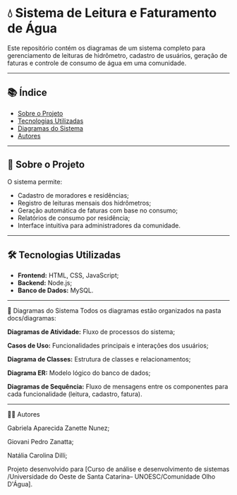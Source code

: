 # 💧 Sistema de Leitura e Faturamento de Água

Este repositório contém os diagramas de um sistema completo para gerenciamento de leituras de hidrômetro, cadastro de usuários, geração de faturas e controle de consumo de água em uma comunidade.

---

## 📚 Índice

- [Sobre o Projeto](#sobre-o-projeto)
- [Tecnologias Utilizadas](#tecnologias-utilizadas)
- [Diagramas do Sistema](#diagramas-do-sistema)
- [Autores](#autores)

---

## 🧾 Sobre o Projeto

O sistema permite:

- Cadastro de moradores e residências;
- Registro de leituras mensais dos hidrômetros;
- Geração automática de faturas com base no consumo;
- Relatórios de consumo por residência;
- Interface intuitiva para administradores da comunidade.

---

## 🛠 Tecnologias Utilizadas

- **Frontend:** HTML, CSS, JavaScript;
- **Backend:** Node.js;
- **Banco de Dados:** MySQL.
---

🧩 Diagramas do Sistema
Todos os diagramas estão organizados na pasta docs/diagramas:

**Diagramas de Atividade:** Fluxo de processos do sistema;

**Casos de Uso:** Funcionalidades principais e interações dos usuários;

**Diagrama de Classes:** Estrutura de classes e relacionamentos;

**Diagrama ER:** Modelo lógico do banco de dados;

**Diagramas de Sequência:** Fluxo de mensagens entre os componentes para cada funcionalidade (leitura, cadastro, fatura).

---

👨‍💻 Autores

Gabriela Aparecida Zanette Nunez;

Giovani Pedro Zanatta;

Natália Carolina Dilli;

Projeto desenvolvido para [Curso de análise e desenvolvimento de sistemas /Universidade do Oeste de Santa Catarina– UNOESC/Comunidade Olho D'Água].



